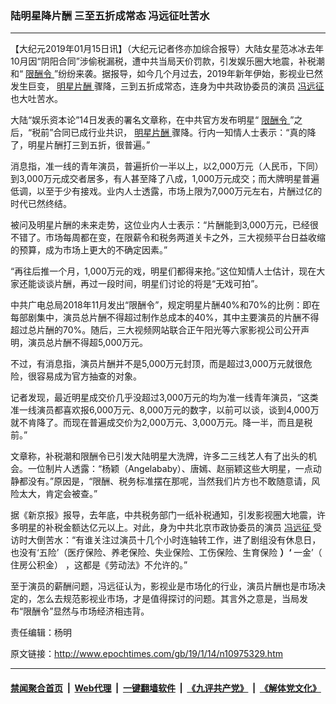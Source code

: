 ### 陆明星降片酬 三至五折成常态 冯远征吐苦水
------------------------

<p>
 【大纪元2019年01月15日讯】（大纪元记者佟亦加综合报导）大陆女星范冰冰去年10月因“阴阳合同”涉偷税漏税，遭中共当局天价罚款，引发娱乐圈大地震，补税潮和“
 <a href="http://www.epochtimes.com/gb/tag/%E9%99%90%E9%85%AC%E4%BB%A4.html">
  限酬令
 </a>
 ”纷纷来袭。据报导，如今几个月过去，2019年新年伊始，影视业已然发生巨变，
 <a href="http://www.epochtimes.com/gb/tag/%E6%98%8E%E6%98%9F%E7%89%87%E9%85%AC.html">
  明星片酬
 </a>
 骤降，三到五折成常态，连身为中共政协委员的演员
 <a href="http://www.epochtimes.com/gb/tag/%E5%86%AF%E8%BF%9C%E5%BE%81.html">
  冯远征
 </a>
 也大吐苦水。
</p>
<p>
 大陆“娱乐资本论”14日发表的署名文章称，在中共官方发布明星“
 <a href="http://www.epochtimes.com/gb/tag/%E9%99%90%E9%85%AC%E4%BB%A4.html">
  限酬令
 </a>
 ”之后，“税前”合同已成行业共识，
 <a href="http://www.epochtimes.com/gb/tag/%E6%98%8E%E6%98%9F%E7%89%87%E9%85%AC.html">
  明星片酬
 </a>
 骤降。行内一知情人士表示：“真的降了，明星片酬打三到五折，很普遍。”
</p>
<p>
 消息指，准一线的青年演员，普遍折价一半以上，以2,000万元（人民币，下同）到3,000万元成交者居多，有人甚至降了八成，1,000万元成交；而大牌明星普遍低调，以至于少有接戏。业内人士透露，市场上限为7,000万元左右，片酬过亿的时代已然终结。
</p>
<p>
 被问及明星片酬的未来走势，这位业内人士表示：“片酬能到3,000万元，已经很不错了。市场每周都在变，在限薪令和税务两道关卡之外，三大视频平台日益收缩的预算，成为市场上更大的不确定因素。”
</p>
<p>
 “再往后推一个月，1,000万元的戏，明星们都得来抢。”这位知情人士估计，现在大家还能谈谈片酬，再过一段时间，明星们讨论的将是“无戏可拍”。
</p>
<p>
 中共广电总局2018年11月发出“限酬令”，规定明星片酬40%和70%的比例：即在每部剧集中，演员总片酬不得超过制作总成本的40%，其中主要演员的片酬不得超过总片酬的70%。随后，三大视频网站联合正午阳光等六家影视公司公开声明，演员总片酬不得超5,000万元。
</p>
<p>
 不过，有消息指，演员片酬并不是5,000万元封顶，而是超过3,000万元就很危险，很容易成为官方抽查的对象。
</p>
<p>
 记者发现，最近明星成交价几乎没超过3,000万元的均为准一线青年演员，“这类准一线演员都喜欢报6,000万元、8,000万元的数字，以前可以谈，谈到4,000万就不肯降了。而现在普遍成交价为2,000万元、3,000万元。降一半，而且是税前。”
</p>
<p>
 文章称，补税潮和限酬令已引发大陆明星大洗牌，许多二三线艺人有了出头的机会。一位制片人透露：“杨颖（Angelababy）、唐嫣、赵丽颖这些大明星，一点动静都没有。”原因是，“限酬、税务标准摆在那呢，当然我们片方也不敢随意请，风险太大，肯定会被查。”
</p>
<p>
 据《新京报》报导，去年底，中共税务部门一纸补税通知，引发影视圈大地震，许多明星的补税金额达亿元以上。对此，身为中共北京市政协委员的演员
 <a href="http://www.epochtimes.com/gb/tag/%E5%86%AF%E8%BF%9C%E5%BE%81.html">
  冯远征
 </a>
 受访时大倒苦水：“有谁关注过演员十几个小时连轴转工作，进了剧组没有休息日，也没有‘五险’（医疗保险、养老保险、失业保险、工伤保险、生育保险
 <b>
  ）‘
 </b>
 一金’（
 <span class="ILfuVd">
  住房公积金）
 </span>
 ，这都是《劳动法》不允许的。”
</p>
<p>
 至于演员的薪酬问题，冯远征认为，影视业是市场化的行业，演员片酬也是市场决定的，怎么去规范影视业市场，才是值得探讨的问题。其言外之意是，当局发布“限酬令”显然与市场经济相违背。
</p>
<p>
 责任编辑：杨明
</p>

原文链接：http://www.epochtimes.com/gb/19/1/14/n10975329.htm


------------------------
#### [禁闻聚合首页](https://github.com/gfw-breaker/banned-news/blob/master/README.md) &nbsp;|&nbsp; [Web代理](https://github.com/gfw-breaker/open-proxy/blob/master/README.md) &nbsp;|&nbsp; [一键翻墙软件](https://github.com/gfw-breaker/nogfw/blob/master/README.md) &nbsp;|&nbsp; [《九评共产党》](https://github.com/gfw-breaker/9ping.md/blob/master/README.md#九评之一评共产党是什么) &nbsp;|&nbsp; [《解体党文化》](https://github.com/gfw-breaker/jtdwh.md/blob/master/README.md#绪论)